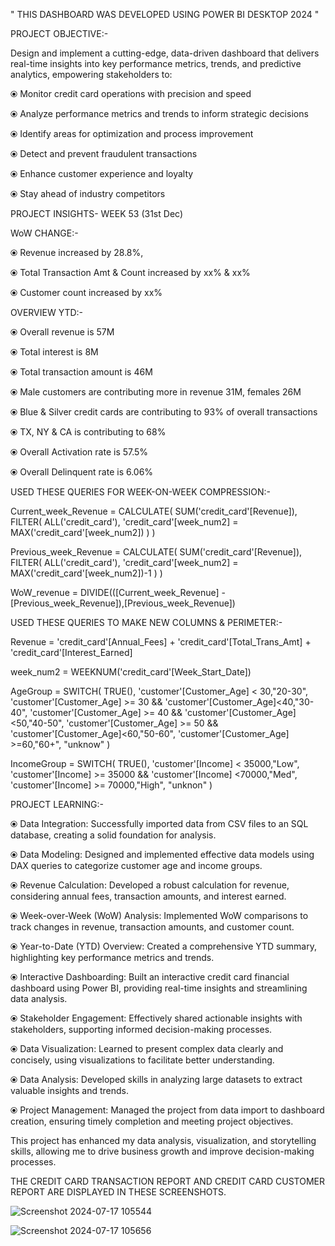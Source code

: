 " THIS DASHBOARD WAS DEVELOPED USING POWER BI DESKTOP 2024 "

PROJECT OBJECTIVE:-

Design and implement a cutting-edge, data-driven dashboard that delivers real-time insights into key performance metrics, trends, and predictive analytics, empowering stakeholders to:

⦿ Monitor credit card operations with precision and speed

⦿ Analyze performance metrics and trends to inform strategic decisions

⦿ Identify areas for optimization and process improvement

⦿ Detect and prevent fraudulent transactions

⦿ Enhance customer experience and loyalty

⦿ Stay ahead of industry competitors

PROJECT INSIGHTS- WEEK 53 (31st Dec)

WoW CHANGE:-

⦿ Revenue increased by 28.8%,

⦿ Total Transaction Amt & Count increased by xx% & xx%

⦿ Customer count increased by xx%

OVERVIEW YTD:-

⦿ Overall revenue is 57M

⦿ Total interest is 8M

⦿ Total transaction amount is 46M

⦿ Male customers are contributing more in revenue 31M, females 26M

⦿ Blue & Silver credit cards are contributing to 93% of overall
transactions

⦿ TX, NY & CA is contributing to 68%

⦿ Overall Activation rate is 57.5%

⦿ Overall Delinquent rate is 6.06%

USED THESE QUERIES FOR WEEK-ON-WEEK COMPRESSION:-  

Current_week_Revenue = CALCULATE(
    SUM('credit_card'[Revenue]),
    FILTER(
        ALL('credit_card'),
        'credit_card'[week_num2] = MAX('credit_card'[week_num2])
    )
)


Previous_week_Revenue = CALCULATE(
    SUM('credit_card'[Revenue]),
    FILTER(
        ALL('credit_card'),
        'credit_card'[week_num2] = MAX('credit_card'[week_num2])-1
    )
)


WoW_revenue = DIVIDE(([Current_week_Revenue] - [Previous_week_Revenue]),[Previous_week_Revenue])


USED THESE QUERIES TO MAKE NEW COLUMNS & PERIMETER:- 

Revenue = 'credit_card'[Annual_Fees] + 'credit_card'[Total_Trans_Amt] + 'credit_card'[Interest_Earned]


week_num2 = WEEKNUM('credit_card'[Week_Start_Date])


AgeGroup = SWITCH(
    TRUE(),
    'customer'[Customer_Age] < 30,"20-30",
    'customer'[Customer_Age] >= 30 && 'customer'[Customer_Age]<40,"30-40",
    'customer'[Customer_Age] >= 40 && 'customer'[Customer_Age]<50,"40-50",
    'customer'[Customer_Age] >= 50 && 'customer'[Customer_Age]<60,"50-60",
    'customer'[Customer_Age] >=60,"60+",
    "unknow"
    )



IncomeGroup = SWITCH(
    TRUE(),
    'customer'[Income] < 35000,"Low",
    'customer'[Income] >= 35000 && 'customer'[Income] <70000,"Med",
    'customer'[Income] >= 70000,"High",
    "unknon"
    )


PROJECT LEARNING:- 

    
⦿ Data Integration: Successfully imported data from CSV files to an SQL database, creating a solid foundation for analysis.

⦿ Data Modeling: Designed and implemented effective data models using DAX queries to categorize customer age and income groups.

⦿ Revenue Calculation: Developed a robust calculation for revenue, considering annual fees, transaction amounts, and interest earned.

⦿ Week-over-Week (WoW) Analysis: Implemented WoW comparisons to track changes in revenue, transaction amounts, and customer count.

⦿ Year-to-Date (YTD) Overview: Created a comprehensive YTD summary, highlighting key performance metrics and trends.

⦿ Interactive Dashboarding: Built an interactive credit card financial dashboard using Power BI, providing real-time insights and streamlining data analysis.

⦿ Stakeholder Engagement: Effectively shared actionable insights with stakeholders, supporting informed decision-making processes.

⦿ Data Visualization: Learned to present complex data clearly and concisely, using visualizations to facilitate better understanding.

⦿ Data Analysis: Developed skills in analyzing large datasets to extract valuable insights and trends.

⦿ Project Management: Managed the project from data import to dashboard creation, ensuring timely completion and meeting project objectives.


This project has enhanced my data analysis, visualization, and storytelling skills, allowing me to drive business growth and improve decision-making processes.




THE CREDIT CARD TRANSACTION REPORT AND CREDIT CARD CUSTOMER REPORT ARE DISPLAYED IN THESE SCREENSHOTS.


   ![Screenshot 2024-07-17 105544](https://github.com/user-attachments/assets/4edd17a6-8d01-436e-b949-009db3464dd8)
   

![Screenshot 2024-07-17 105656](https://github.com/user-attachments/assets/2001edaa-3b54-413d-82ec-b63e1706ade5)

    










